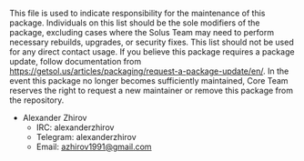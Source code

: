 This file is used to indicate responsibility for the maintenance of this package. Individuals on this list should be the sole modifiers of the package, excluding cases where the Solus Team may need to perform necessary rebuilds, upgrades, or security fixes. This list should not be used for any direct contact usage. If you believe this package requires a package update, follow documentation from https://getsol.us/articles/packaging/request-a-package-update/en/. In the event this package no longer becomes sufficiently maintained, Core Team reserves the right to request a new maintainer or remove this package from the repository.

- Alexander Zhirov
  - IRC: alexanderzhirov
  - Telegram: alexanderzhirov
  - Email: azhirov1991@gmail.com

